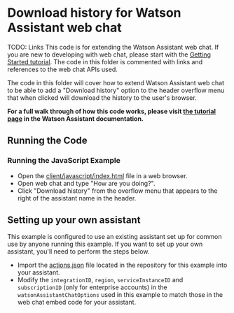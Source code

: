 # Download history for Watson Assistant web chat

TODO: Links
This code is for extending the Watson Assistant web chat. If you are new to developing with web chat, please start with the [Getting Started tutorial](https://ibm.com). The code in this folder is commented with links and references to the web chat APIs used.

The code in this folder will cover how to extend Watson Assistant web chat to be able to add a "Download history" option to the header overflow menu that when clicked will download the history to the user's browser.

**For a full walk through of how this code works, please visit [the tutorial page](https://TODO.ibm.com) in the Watson Assistant documentation.**

## Running the Code

### Running the JavaScript Example

- Open the [client/javascript/index.html](client/javascript/index.html) file in a web browser.
- Open web chat and type "How are you doing?".
- Click "Download history" from the overflow menu that appears to the right of the assistant name in the header.

## Setting up your own assistant

This example is configured to use an existing assistant set up for common use by anyone running this example. If you want to set up your own assistant, you'll need to perform the steps below.

- Import the [actions.json](actions.json) file located in the repository for this example into your assistant.
- Modify the `integrationID`, `region`, `serviceInstanceID` and `subscriptionID` (only for enterprise accounts) in the `watsonAssistantChatOptions` used in this example to match those in the web chat embed code for your assistant.